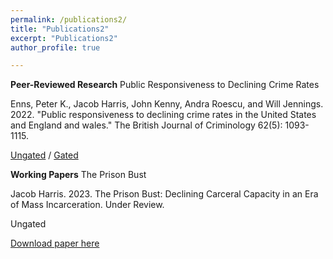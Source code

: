```yaml
---
permalink: /publications2/
title: "Publications2"
excerpt: "Publications2"
author_profile: true

---
```


**Peer-Reviewed Research**
Public Responsiveness to Declining Crime Rates

Enns, Peter K., Jacob Harris, John Kenny, Andra Roescu, and Will Jennings. 2022. "Public responsiveness to declining crime rates in the United States and England and wales." The British Journal of Criminology 62(5): 1093-1115.

[Ungated](http://jacobwharris.github.io/files/CrimeRates_Punitiveness_AcceptedManuscript.pdf) / [Gated](https://academic.oup.com/bjc/article-abstract/62/5/1093/6702079)


**Working Papers**
The Prison Bust

Jacob Harris. 2023. The Prison Bust: Declining Carceral Capacity in an Era of Mass Incarceration. Under Review. 

Ungated


[Download paper here](http://academicpages.github.io/files/paper1.pdf)

